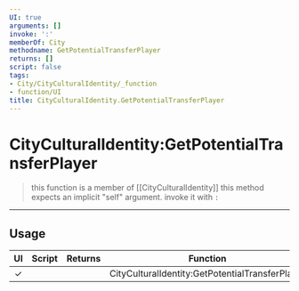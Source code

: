 ```yaml
---
UI: true
arguments: []
invoke: ':'
memberOf: City
methodname: GetPotentialTransferPlayer
returns: []
script: false
tags:
- City/CityCulturalIdentity/_function
- function/UI
title: CityCulturalIdentity.GetPotentialTransferPlayer
---
```

# CityCulturalIdentity:GetPotentialTransferPlayer
> this function is a member of [[CityCulturalIdentity]]
> this method expects an implicit "self" argument. invoke it with `:`
-----
## Usage
|  UI | Script | Returns | Function | Arguments |
|:---:|:------:|-------:|:--------:|:---------|
|✓| ||CityCulturalIdentity:GetPotentialTransferPlayer||
